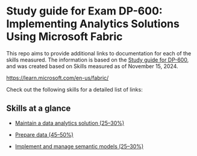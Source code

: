 # Study guide for Exam DP-600: Implementing Analytics Solutions Using Microsoft Fabric

This repo aims to provide additional links to documentation for each of the skills measured. The information is based on the [Study guide for DP-600](https://learn.microsoft.com/en-us/credentials/certifications/resources/study-guides/dp-600), and was created based on Skills measured as of November 15, 2024. 


https://learn.microsoft.com/en-us/fabric/

Check out the following skills for a detailed list of links:

## Skills at a glance

- [Maintain a data analytics solution (25–30%)](./01-plan.md)

- [Prepare data (45–50%)](./02-prepare.md)

- [Implement and manage semantic models (25–30%)](./03-implement.md)
